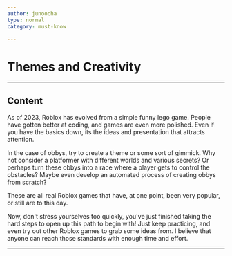 ```yaml
---
author: junoocha
type: normal
category: must-know

---
```


# Themes and Creativity

---

## Content

As of 2023, Roblox has evolved from a simple funny lego game. People have gotten better at coding, and games are even more polished. Even if you have the basics down, its the ideas and presentation that attracts attention. 

In the case of obbys, try to create a theme or some sort of gimmick. Why not consider a platformer with different worlds and various secrets? Or perhaps turn these obbys into a race where a player gets to control the obstacles? Maybe even develop an automated process of creating obbys from scratch?

These are all real Roblox games that have, at one point, been very popular, or still are to this day. 

Now, don't stress yourselves too quickly, you've just finished taking the hard steps to open up this path to begin with! Just keep practicing, and even try out other Roblox games to grab some ideas from. I believe that anyone can reach those standards with enough time and effort.

---

